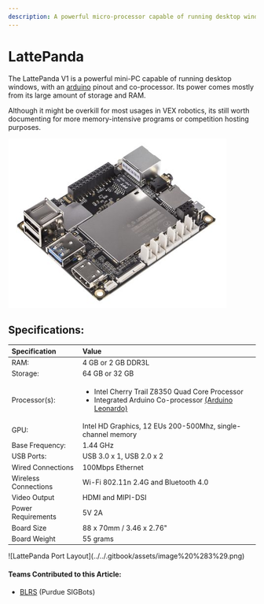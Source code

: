 ```yaml
---
description: A powerful micro-processor capable of running desktop windows.
---
```


# LattePanda

The LattePanda V1 is a powerful mini-PC capable of running desktop windows, with an [arduino](arduino.md) pinout and co-processor. Its power comes mostly from its large amount of storage and RAM. 

Although it might be overkill for most usages in VEX robotics, its still worth documenting for more memory-intensive programs or competition hosting purposes.

![LattePanda V1](../../.gitbook/assets/image%20%281%29.png)

## **Specifications:**

<table>
  <thead>
    <tr>
      <th style="text-align:left">Specification</th>
      <th style="text-align:left">Value</th>
    </tr>
  </thead>
  <tbody>
    <tr>
      <td style="text-align:left">RAM:</td>
      <td style="text-align:left">4 GB or 2 GB DDR3L</td>
    </tr>
    <tr>
      <td style="text-align:left">Storage:</td>
      <td style="text-align:left">64 GB or 32 GB</td>
    </tr>
    <tr>
      <td style="text-align:left">Processor(s):</td>
      <td style="text-align:left">
        <ul>
          <li>Intel Cherry Trail Z8350 Quad Core Processor</li>
          <li>Integrated Arduino Co-processor <a href="arduino.md#arduino-leonardo">(Arduino Leonardo)</a>
          </li>
        </ul>
      </td>
    </tr>
    <tr>
      <td style="text-align:left">GPU:</td>
      <td style="text-align:left">Intel HD Graphics, 12 EUs 200-500Mhz, single-channel memory</td>
    </tr>
    <tr>
      <td style="text-align:left">Base Frequency:</td>
      <td style="text-align:left">1.44 GHz</td>
    </tr>
    <tr>
      <td style="text-align:left">USB Ports:</td>
      <td style="text-align:left">USB 3.0 x 1, USB 2.0 x 2</td>
    </tr>
    <tr>
      <td style="text-align:left">Wired Connections</td>
      <td style="text-align:left">100Mbps Ethernet</td>
    </tr>
    <tr>
      <td style="text-align:left">Wireless Connections</td>
      <td style="text-align:left">Wi-Fi 802.11n 2.4G and Bluetooth 4.0</td>
    </tr>
    <tr>
      <td style="text-align:left">Video Output</td>
      <td style="text-align:left">HDMI and MIPI-DSI</td>
    </tr>
    <tr>
      <td style="text-align:left">Power Requirements</td>
      <td style="text-align:left">5V 2A</td>
    </tr>
    <tr>
      <td style="text-align:left">Board Size</td>
      <td style="text-align:left">88 x 70mm / 3.46 x 2.76&quot;</td>
    </tr>
    <tr>
      <td style="text-align:left">Board Weight</td>
      <td style="text-align:left">55 grams</td>
    </tr>
  </tbody>
</table>![LattePanda Port Layout](../../.gitbook/assets/image%20%283%29.png)



#### Teams Contributed to this Article:

* [BLRS](https://purduesigbots.com/) \(Purdue SIGBots\)

